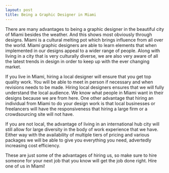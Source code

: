 ```yaml
---
layout: post
title: Being a Graphic Designer in Miami
---
```


There are many advantages to being a graphic designer in the beautiful city of Miami besides the weather. And this shows most obviously through designs. Miami is a cultural melting pot which brings influence from all over the world. Miami graphic designers are able to learn elements that when implemented in our designs appeal to a wider range of people. Along with living in a city that is very culturally diverse, we are also very aware of all the latest trends in design in order to keep up with the ever changing market. 

  If you live in Miami, hiring a local designer will ensure that you get top quality work. You will be able to meet in person if necessary and when revisions needs to be made. Hiring local designers ensures that we will fully understand the local audience. We know what people in Miami want in their designs because we are from here. One other advantage that hiring an individual from Miami to do your design work is that local businesses or freelancers will have the responsiveness that hiring a large firm or a crowdsourcing site will not have.
  
  If you are not local, the advantage of living in an international hub city will still allow for large diversity in the body of work experience that we have. Either way with the availability of multiple tiers of pricing and various packages we will be able to give you everything you need, advertedly increasing cost efficiency.
  
  These are just some of the advantages of hiring us, so make sure to hire someone for your next job that you know will get the job done right. Hire one of us in Miami!

